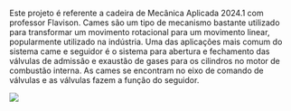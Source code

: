 Este projeto é referente a cadeira de Mecânica Aplicada 2024.1 com professor Flavison.
Cames são um tipo de mecanismo bastante utilizado para transformar um movimento rotacional para um movimento linear, popularmente utilizado na indústria.
Uma das aplicações mais comum do sistema came e seguidor é o sistema para abertura e fechamento das válvulas de admissão e exaustão de gases para os cilindros no motor de combustão interna. 
As cames se encontram no eixo de comando de válvulas e as válvulas fazem a função do seguidor.

<img src="came_seguidor_exemplo1.gif">
